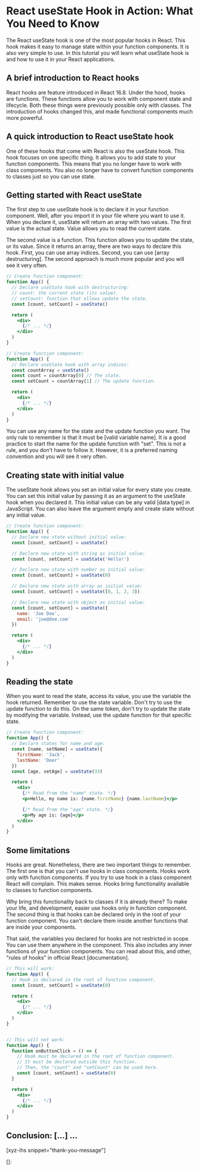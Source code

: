 # React useState Hook in Action: What You Need to Know

The React useState hook is one of the most popular hooks in React. This hook makes it easy to manage state within your function components. It is also very simple to use. In this tutorial you will learn what useState hook is and how to use it in your React applications.<!--more-->
<!--
Table of Contents:
-->

## A brief introduction to React hooks

React hooks are feature introduced in React 16.8. Under the hood, hooks are functions. These functions allow you to work with component state and lifecycle. Both these things were previously possible only with classes. The introduction of hooks changed this, and made functional components much more powerful.

## A quick introduction to React useState hook

One of these hooks that come with React is also the useState hook. This hook focuses on one specific thing. It allows you to add state to your function components. This means that you no longer have to work with class components. You also no longer have to convert function components to classes just so you can use state.

## Getting started with React useState

The first step to use useState hook is to declare it in your function component. Well, after you import it in your file where you want to use it. When you declare it, useState will return an array with two values. The first value is the actual state. Value allows you to read the current state.

The second value is a function. This function allows you to update the state, or its value. Since it returns an array, there are two ways to declare this hook. First, you can use array indices. Second, you can use [array destructuring]. The second approach is much more popular and you will see it very often.

```jsx
// Create function component:
function App() {
  // Declare useState hook with destructuring:
  // count: the current state (its value).
  // setCount: function that allows update the state.
  const [count, setCount] = useState()

  return (
    <div>
      {/* ... */}
    </div>
  )
}

// Create function component:
function App() {
  // Declare useState hook with array indices:
  const countArray = useState()
  const count = countArray[0] // The state.
  const setCount = countArray[1] // The update function.

  return (
    <div>
      {/* ... */}
    </div>
  )
}
```

You can use any name for the state and the update function you want. The only rule to remember is that it must be [valid variable name]. It is a good practice to start the name for the update function with "set". This is not a rule, and you don't have to follow it. However, it is a preferred naming convention and you will see it very often.

## Creating state with initial value

The useState hook allows you set an initial value for every state you create. You can set this initial value by passing it as an argument to the useState hook when you declared it. This initial value can be any valid [data type] in JavaScript. You can also leave the argument empty and create state without any initial value.

```jsx
// Create function component:
function App() {
  // Declare new state without initial value:
  const [count, setCount] = useState()

  // Declare new state with string as initial value:
  const [count, setCount] = useState('Hello!')

  // Declare new state with number as initial value:
  const [count, setCount] = useState(0)

  // Declare new state with array as initial value:
  const [count, setCount] = useState([0, 1, 2, 3])

  // Declare new state with object as initial value:
  const [count, setCount] = useState({
    name: 'Joe Doe',
    email: 'joe@doe.com'
  })

  return (
    <div>
      {/* ... */}
    </div>
  )
}
```

## Reading the state

When you want to read the state, access its value, you use the variable the hook returned. Remember to use the state variable. Don't try to use the update function to do this. On the same token, don't try to update the state by modifying the variable. Instead, use the update function for that specific state.

```jsx
// Create function component:
function App() {
  // Declare states for name and age:
  const [name, setName] = useState({
    firstName: 'Jack',
    lastName: 'Doer'
  })
  const [age, setAge] = useState(33)

  return (
    <div>
      {/* Read from the "name" state. */}
      <p>Hello, my name is: {name.firstName} {name.lastName}</p>

      {/* Read from the "age" state. */}
      <p>My age is: {age}</p>
    </div>
  )
}
```

## Some limitations

Hooks are great. Nonetheless, there are two important things to remember. The first one is that you can't use hooks in class components. Hooks work only with function components. If you try to use hook in a class component React will complain. This makes sense. Hooks bring functionality available to classes to function components.

Why bring this functionality back to classes if it is already there? To make your life, and development, easier use hooks only in function component. The second thing is that hooks can be declared only in the root of your function component. You can't declare them inside another functions that are inside your components.

That said, the variables you declared for hooks are not restricted in scope. You can use them anywhere in the component. This also includes any inner functions of your function components. You can read about this, and other, "rules of hooks" in official React [documentation].

```jsx
// This will work:
function App() {
  // Hook is declared in the root of function component.
  const [count, setCount] = useState(0)

  return (
    <div>
      {/* ... */}
    </div>
  )
}


// This will not work:
function App() {
  function onButtonClick = () => {
    // Hook must be declared in the root of function component.
    // It must be declared outside this function.
    // Then, the "count" and "setCount" can be used here.
    const [count, setCount] = useState(0)
  }

  return (
    <div>
      {/* ... */}
    </div>
  )
}
```

## Conclusion: [...] ...

[xyz-ihs snippet="thank-you-message"]

<!-- ### Links -->
[]:

<!--
### Meta:
-
-->

<!--
### Keywords:
-
-->

<!--
### Resources:
-
-->
